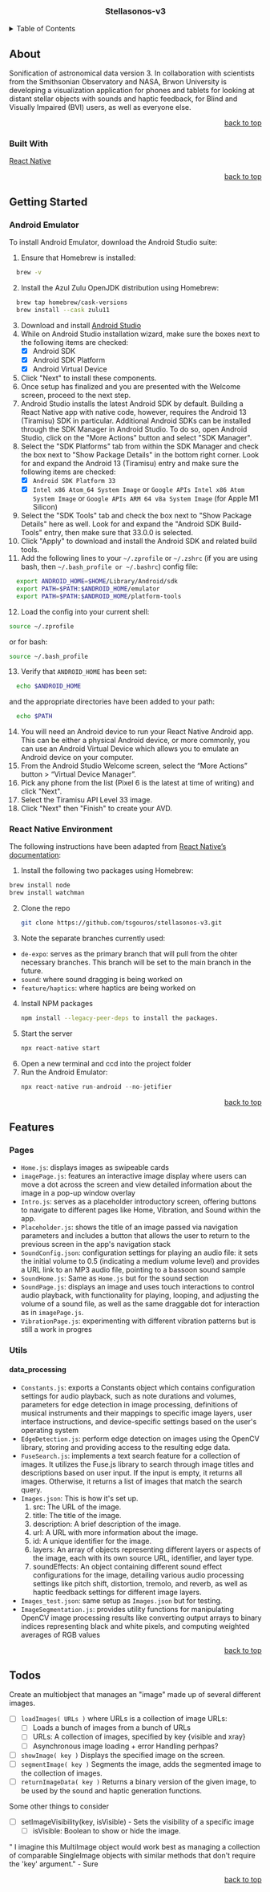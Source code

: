 <!-- PROJECT -->
<div align="center">
  <h3 align="center">Stellasonos-v3</h3>
</div>

<!-- TABLE OF CONTENTS -->
<details>
  <summary>Table of Contents</summary>
  <ol>
    <li>
      <a href="#about-the-project">About The Project</a>
      <ul>
        <li><a href="#built-with">Built With</a></li>
      </ul>
    </li>
    <li>
      <a href="#getting-started">Getting Started</a>
      <ul>
        <li><a href="#Android Emulator">Android Emulator</a></li>
        <li><a href="#React Native Environment">React Native Environment</a></li>
      </ul>
    </li>
    <li><a href="#Features">Features</a></li>
    <li><a href="#Todos">Todos</a></li>
  </ol>
</details>

<!-- ABOUT THE PROJECT -->
## About

Sonification of astronomical data version 3. In collaboration with scientists from the Smithsonian Observatory and NASA, Brwon University is developing a visualization application for phones and tablets for looking at distant stellar objects with sounds and haptic feedback, for Blind and Visually Impaired (BVI) users, as well as everyone else.

<p align="right"><a href="#readme-top">back to top</a></p>


### Built With
[React Native](https://reactnative.dev/)

<p align="right"><a href="#readme-top">back to top</a></p>


<!-- GETTING STARTED -->
## Getting Started

### Android Emulator 
To install Android Emulator, download the Android Studio suite:
1. Ensure that Homebrew is installed:
  ```sh
    brew -v
  ```
2. Install the Azul Zulu OpenJDK distribution using Homebrew: 
  ```sh
    brew tap homebrew/cask-versions
    brew install --cask zulu11
  ```
3. Download and install [Android Studio](https://developer.android.com/studio)
4. While on Android Studio installation wizard, make sure the boxes next to the following items are checked: 
    - [x] Android SDK
    - [x] Android SDK Platform
    - [x] Android Virtual Device
5. Click "Next" to install these components.
6. Once setup has finalized and you are presented with the Welcome screen, proceed to the next step.
7. Android Studio installs the latest Android SDK by default. Building a React Native app with native code, however, requires the Android 13 (Tiramisu) SDK in particular. Additional Android SDKs can be installed through the SDK Manager in Android Studio. To do so, open Android Studio, click on the "More Actions" button and select "SDK Manager".
8. Select the "SDK Platforms" tab from within the SDK Manager and check the box next to "Show Package Details" in the bottom right corner. Look for and expand the Android 13 (Tiramisu) entry and make sure the following items are checked:
    - [x] `Android SDK Platform 33`
    - [x] `Intel x86 Atom_64 System Image` or `Google APIs Intel x86 Atom System Image` or `Google APIs ARM 64 v8a System Image` (for Apple M1 Silicon)
9. Select the "SDK Tools" tab and check the box next to "Show Package Details" here as well. Look for and expand the "Android SDK Build-Tools" entry, then make sure that 33.0.0 is selected.
10. Click "Apply" to download and install the Android SDK and related build tools.
11. Add the following lines to your `~/.zprofile` or `~/.zshrc` (if you are using bash, then `~/.bash_profile or ~/.bashrc`) config file:
  ```sh
    export ANDROID_HOME=$HOME/Library/Android/sdk
    export PATH=$PATH:$ANDROID_HOME/emulator
    export PATH=$PATH:$ANDROID_HOME/platform-tools
  ```
12. Load the config into your current shell:
  ```sh
  source ~/.zprofile
  ```
  or for bash:
  ```sh
  source ~/.bash_profile
  ```
13. Verify that `ANDROID_HOME` has been set:
  ```sh
    echo $ANDROID_HOME
  ```
  and the appropriate directories have been added to your path:
  ```sh
    echo $PATH
  ```
14. You will need an Android device to run your React Native Android app. This can be either a physical Android device, or more commonly, you can use an Android Virtual Device which allows you to emulate an Android device on your computer.
15. From the Android Studio Welcome screen, select the “More Actions” button > “Virtual Device Manager”.
16. Pick any phone from the list (Pixel 6 is the latest at time of writing) and click "Next". 
17. Select the Tiramisu API Level 33 image. 
18. Click "Next" then "Finish" to create your AVD.

### React Native Environment
The following instructions have been adapted from [React Native’s documentation](https://reactnative.dev/docs/environment-setup):

1. Install the following two packages using Homebrew: 
  ```sh
  brew install node
  brew install watchman
  ```
2. Clone the repo
   ```sh
   git clone https://github.com/tsgouros/stellasonos-v3.git
   ```
3. Note the separate branches currently used:
  * `de-expo`: serves as the primary branch that will pull from the ohter necessary branches. This branch will be set to the main branch in the future. 
  * `sound`: where sound dragging is being worked on 
  * `feature/haptics`: where haptics are being worked on 
4. Install NPM packages
   ```sh
   npm install --legacy-peer-deps to install the packages.
   ```
4. Start the server 
   ```js
   npx react-native start 
   ```
5. Open a new terminal and ccd into the project folder
6. Run the Android Emulator: 
   ```js
   npx react-native run-android --no-jetifier
   ```

<p align="right"><a href="#readme-top">back to top</a></p>

<!-- Features -->
## Features 

### Pages
- `Home.js`: displays images as swipeable cards
- `imagePage.js`: features an interactive image display where users can move a dot across the screen and view detailed information about the image in a pop-up window overlay
- `Intro.js`: serves as a placeholder introductory screen, offering buttons to navigate to different pages like Home, Vibration, and Sound within the app.
- `Placeholder.js`: shows the title of an image passed via navigation parameters and includes a button that allows the user to return to the previous screen in the app's navigation stack
- `SoundConfig.json`: configuration settings for playing an audio file: it sets the initial volume to 0.5 (indicating a medium volume level) and provides a URL link to an MP3 audio file, pointing to a bassoon sound sample
- `SoundHome.js`: Same as `Home.js` but for the sound section
- `SoundPage.js`: displays an image and uses touch interactions to control audio playback, with functionality for playing, looping, and adjusting the volume of a sound file, as well as the same draggable dot for interaction as in `imagePage.js`.
- `VibrationPage.js`: experimenting with different vibration patterns but is still a work in progres

### Utils 
#### data_processing
- `Constants.js`: exports a Constants object which contains configuration settings for audio playback, such as note durations and volumes, parameters for edge detection in image processing, definitions of musical instruments and their mappings to specific image layers, user interface instructions, and device-specific settings based on the user's operating system
- `EdgeDetection.js`: perform edge detection on images using the OpenCV library, storing and providing access to the resulting edge data.
- `FuseSearch.js`: implements a text search feature for a collection of images. It utilizes the Fuse.js library to search through image titles and descriptions based on user input. If the input is empty, it returns all images. Otherwise, it returns a list of images that match the search query.
- `Images.json`: This is how it's set up.
    1. src: The URL of the image.
    2. title: The title of the image.
    3. description: A brief description of the image.
    4. url: A URL with more information about the image.
    5. id: A unique identifier for the image.
    6. layers: An array of objects representing different layers or aspects of the image, each with its own source URL, identifier, and layer type.
    7. soundEffects: An object containing different sound effect configurations for the image, detailing various audio processing settings like pitch shift, distortion, tremolo, and reverb, as well as haptic feedback settings for different image layers.
- `Images_test.json`: same setup as `Images.json` but for testing. 
- `ImageSegmentation.js`: provides utility functions for manipulating OpenCV image processing results like converting output arrays to binary indices representing black and white pixels, and computing weighted averages of RGB values

<p align="right"><a href="#readme-top">back to top</a></p>

<!-- Todos -->
## Todos
Create an multiobject that manages an "image" made up of several different images.
- [ ] `loadImages( URLs )` where URLs is a collection of image URLs:
   - [ ] Loads a bunch of images from a bunch of URLs
   - [ ] URLs: A collection of images, specified by key {visible and xray}
   - [ ] Asynchronous image loading + error Handling perhpas?
- [ ] `showImage( key )` Displays the specified image on the screen.
- [ ] `segmentImage( key )` Segments the image, adds the segmented image to the collection of images.
- [ ] `returnImageData( key )` Returns a binary version of the given image, to be used by the sound and haptic generation functions.

Some other things to consider 
- [ ] setImageVisibility(key, isVisible) - Sets the visibility of a specific image
   - [ ] isVisible: Boolean to show or hide the image.

" I imagine this MultiImage object would work best as managing a collection of comparable SingleImage objects with similar methods that don't require the 'key' argument." - Sure

<p align="right"><a href="#readme-top">back to top</a></p>

